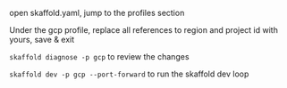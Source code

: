 open skaffold.yaml, jump to the profiles section

Under the gcp profile, replace all references to region and project id with yours, save & exit

`skaffold diagnose -p gcp` to review the changes

`skaffold dev -p gcp --port-forward` to run the skaffold dev loop
